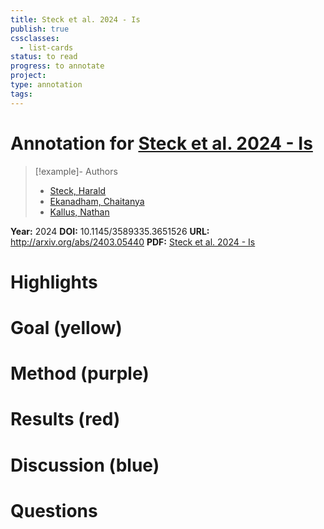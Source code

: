 ```yaml
---
title: Steck et al. 2024 - Is
publish: true
cssclasses:
  - list-cards
status: to read
progress: to annotate
project:
type: annotation
tags:
---
```

# Annotation for [Steck et al. 2024 - Is](Papers/References/Steck%20et%20al.%202024%20-%20Is)

> [!example]- Authors
> - [Steck, Harald](Papers/People/Steck%20Harald)
> - [Ekanadham, Chaitanya](Papers/People/Ekanadham%20Chaitanya)
> - [Kallus, Nathan](Papers/People/Kallus%20Nathan)

**Year:** 2024
**DOI:** 10.1145/3589335.3651526
**URL:** http://arxiv.org/abs/2403.05440
**PDF:** [Steck et al. 2024 - Is](Papers/PDFs/Steck%20et%20al.%202024%20-%20Is%20Cosine-Similarity%20of%20Embeddings%20Really%20About%20Similarity.pdf)

# Highlights


# Goal (yellow)


# Method (purple)


# Results (red)


# Discussion (blue)


# Questions

